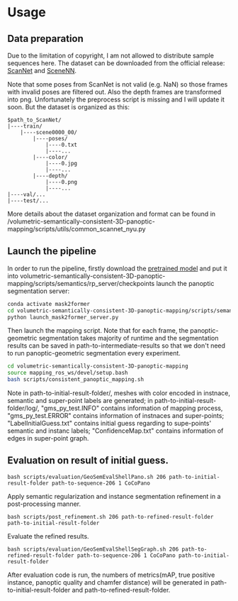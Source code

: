 # Usage

## Data preparation

Due to the limitation of copyright, I am not allowed to distribute sample sequences here. The dataset can be downloaded from the official release: [ScanNet](https://kaldir.vc.in.tum.de/scannet_benchmark/) and [SceneNN](https://hkust-vgd.github.io/scenenn/).

Note that some poses from ScanNet is not valid (e.g. NaN) so those frames with invalid poses are filtered out. Also the depth frames are transformed into png. Unfortunately the preprocess script is missing and I will update it soon. But the dataset is organized as this:

```text
$path_to_ScanNet/
|----train/
    |----scene0000_00/
        |----poses/
            |----0.txt
            |----...
        |----color/
            |----0.jpg
            |----...
        |----depth/
            |----0.png
            |----...
|----val/...
|----test/... 
```

More details about the dataset organization and format can be found in /volumetric-semantically-consistent-3D-panoptic-mapping/scripts/utils/common_scannet_nyu.py

## Launch the pipeline

In order to run the pipeline, firstly download the [pretrained model](https://drive.google.com/file/d/1vHszTmSo7HGZFHJHF7QAhazOI9NcuRdv/view?usp=sharing) and put it into volumetric-semantically-consistent-3D-panoptic-mapping/scripts/semantics/rp_server/checkpoints launch the panoptic segmentation server:

```bash
conda activate mask2former
cd volumetric-semantically-consistent-3D-panoptic-mapping/scripts/semantics/rp_server
python launch_mask2former_server.py
```

Then launch the mapping script. Note that for each frame, the panoptic-geometric segmentation takes majority of runtime and the segmentation results can be saved in path-to-intermediate-results so that we don't need to run panoptic-geometric segmentation every experiment.

```bash
cd volumetric-semantically-consistent-3D-panoptic-mapping
source mapping_ros_ws/devel/setup.bash
bash scripts/consistent_panoptic_mapping.sh
```

Note in path-to-initial-result-folder/, meshes with color encoded in instnace, semantic and super-point labels are generated; in path-to-initial-result-folder/log/, "gms_py_test.INFO" contains information of mapping process, "gms_py_test.ERROR" contains information of instnaces and super-points; "LabelInitialGuess.txt" contains initial guess regarding to supe-points' semantic and instanc labels; "ConfidenceMap.txt" contains information of edges in super-point graph.

## Evaluation on result of initial guess.
```
bash scripts/evaluation/GeoSemEvalShellPano.sh 206 path-to-initial-result-folder path-to-sequence-206 1 CoCoPano 
```

Apply semantic regularization and instance segmentation refinement in a post-processing manner.
```
bash scripts/post_refinement.sh 206 path-to-refined-result-folder path-to-initial-result-folder
```
Evaluate the refined results.
```
bash scripts/evaluation/GeoSemEvalShellSegGraph.sh 206 path-to-refined-result-folder path-to-sequence-206 1 CoCoPano path-to-initial-result-folder
```
After evaluation code is run, the numbers of metrics(mAP, true positive instance, panoptic quality and chamfer distance) will be generated in path-to-initial-result-folder and path-to-refined-result-folder.


